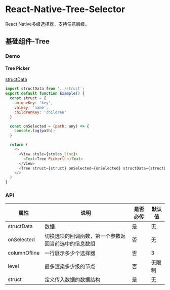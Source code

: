 # React-Native-Tree-Selector
React Native多级选择器，支持任意层级。
## 基础组件-Tree
### Demo
#### Tree Picker
[structData]()
````javascript
import structData from '../struct';
export default function Example() {
  const struct = {
    uniqueKey: 'key',
    valkey: 'name',
    childrenKey: 'children'
  }

  const onSelected = (path: any) => {
    console.log(path);
  }

  return (
    <>
      <View style={styles.line}>
        <Text>Tree Picker👇:</Text>
      </View>
      <Tree struct={struct} onSelected={onSelected} structData={structData} />
    </>
  )
}
````
### API
| 属性 | 说明 | 是否必传 | 默认值 |
| --- | --- | --- |--- |
| structData | 数据 | 是 | 无 |
| onSelected | 切换选项的回调函数，第一个参数返回当前选中的信息数组 | 否 | 无 |
| columnOfline | 一行展示多少个选择器 | 否 | 3 |
| level | 最多渲染多少级的节点 | 否 | 无限制 |
| struct | 定义传入数据的数据结构 | 是 | 无 |
